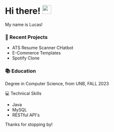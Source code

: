 # Hi there! <img src="https://media.giphy.com/media/hvRJCLFzcasrR4ia7z/giphy.gif" width="29px" height="29px">


My name is Lucas! 

### 🌱 Recent Projects
- ATS Resume Scanner CHatbot
- E-Commerce Templates
- Spotify Clone

### 📚 Education
Degree in Computer Science, from UNB, FALL 2023

💻 Technical Skills
- Java
- MySQL
- RESTful API's

Thanks for stopping by!


